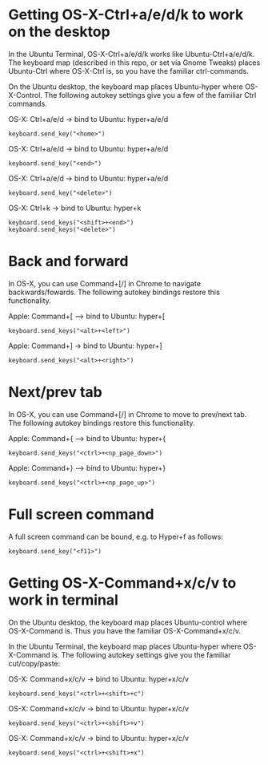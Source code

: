 # Getting OS-X-Ctrl+a/e/d/k to work on the desktop

In the Ubuntu Terminal, OS-X-Ctrl+a/e/d/k works like Ubuntu-Ctrl+a/e/d/k. The keyboard map (described in this repo, or set via Gnome Tweaks) places Ubuntu-Ctrl where OS-X-Ctrl is, so you have the familiar ctrl-commands.

On the Ubuntu desktop, the keyboard map places Ubuntu-hyper where OS-X-Control. The following autokey settings give you a few of the familiar Ctrl commands.

OS-X: Ctrl+a/e/d -> bind to Ubuntu: hyper+a/e/d

    keyboard.send_key("<home>")
    
OS-X: Ctrl+a/e/d -> bind to Ubuntu: hyper+a/e/d

    keyboard.send_key("<end>")
    
OS-X: Ctrl+a/e/d -> bind to Ubuntu: hyper+a/e/d

    keyboard.send_key("<delete>")
    
    
OS-X: Ctrl+k -> bind to Ubuntu: hyper+k    

    keyboard.send_keys("<shift>+<end>")
    keyboard.send_keys("<delete>")
        
# Back and forward
In OS-X, you can use Command+[/] in Chrome to navigate backwards/fowards. The following autokey bindings restore this functionality.

Apple: Command+[ --> bind to Ubuntu: hyper+[

    keyboard.send_keys("<alt>+<left>")

Apple: Command+] -> bind to Ubuntu: hyper+]

    keyboard.send_keys("<alt>+<right>")

# Next/prev tab
In OS-X, you can use Command+[/] in Chrome to move to prev/next tab. The following autokey bindings restore this functionality.

Apple: Command+{ --> bind to Ubuntu: hyper+{    

    keyboard.send_keys("<ctrl>+<np_page_down>")
    
Apple: Command+} --> bind to Ubuntu: hyper+}

    keyboard.send_keys("<ctrl>+<np_page_up>")
    
# Full screen command

A full screen command can be bound, e.g. to Hyper+f as follows:

    keyboard.send_key("<f11>")

# Getting OS-X-Command+x/c/v to work in terminal

On the Ubuntu desktop, the keyboard map places Ubuntu-control where OS-X-Command is. Thus you have the familiar OS-X-Command+x/c/v.

In the Ubuntu Terminal, the keyboard map places Ubuntu-hyper where OS-X-Command is. The following autokey settings give you the familiar cut/copy/paste:

OS-X: Command+x/c/v -> bind to Ubuntu: hyper+x/c/v

    keyboard.send_keys("<ctrl>+<shift>+c")

OS-X: Command+x/c/v -> bind to Ubuntu: hyper+x/c/v

    keyboard.send_keys("<ctrl>+<shift>+v")

OS-X: Command+x/c/v -> bind to Ubuntu: hyper+x/c/v

    keyboard.send_keys("<ctrl>+<shift>+x")
    
